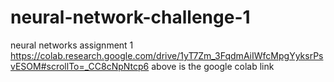 # neural-network-challenge-1
neural networks assignment 1
https://colab.research.google.com/drive/1yT7Zm_3FqdmAiIWfcMpgYyksrPsvESOM#scrollTo=_CC8cNpNtcp6
above is the google colab link
